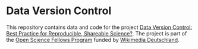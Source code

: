 # Data Version Control

This repository contains data and code for the project [Data Version Control: Best Practice for Reproducible, Shareable Science?](https://de.wikiversity.org/wiki/Wikiversity:Fellow-Programm_Freies_Wissen/Einreichungen/Data_Version_Control:_Best_Practice_for_Reproducible,_Shareable_Science%3F). The project is part of the [Open Science Fellows Program](https://en.wikiversity.org/wiki/Wikimedia_Deutschland/Open_Science_Fellows_Program) funded by [Wikimedia Deutschland](https://www.wikimedia.de).
